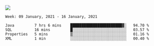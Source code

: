 <!--
**Mat2ja/Mat2ja** is a ✨ _special_ ✨ repository because its `README.md` (this file) appears on your GitHub profile.

Here are some ideas to get you started:

- 🔭 I’m currently working on ...
- 🌱 I’m currently learning ...
- 👯 I’m looking to collaborate on ...
- 🤔 I’m looking for help with ...
- 💬 Ask me about ...
- 📫 How to reach me: ...
- 😄 Pronouns: ...
- ⚡ Fun fact: ...
-->

<img src='https://media.giphy.com/media/xT9IgG50Fb7Mi0prBC/giphy.gif'>

<!--START_SECTION:waka-->
```text
Week: 09 January, 2021 - 16 January, 2021

Java         7 hrs 6 mins    ███████████████████████▓░   94.70 % 
SQL          16 mins         █░░░░░░░░░░░░░░░░░░░░░░░░   03.57 % 
Properties   5 mins          ▒░░░░░░░░░░░░░░░░░░░░░░░░   01.16 % 
XML          1 min           ░░░░░░░░░░░░░░░░░░░░░░░░░   00.40 % 
```
<!--END_SECTION:waka-->
